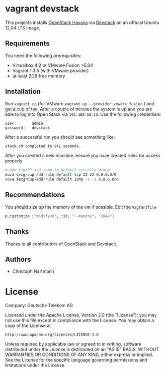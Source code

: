 # vagrant devstack

This projects installs [OpenStack Havana](http://www.openstack.org/software/havana/) via [Devstack](http://devstack.org/) on an official Ubuntu 12.04 LTS image. 

## Requirements

You need the following prerequisites:
 * Virtualbox 4.2 or VMware Fusion >5.04
 * Vagrant 1.3.5 (with VMware provider)
 * at least 2GB free memory

## Installation

Run `vagrant up` (for VMware `vagrant up --provider vmware_fusion` ) and get a cup of tee. After a couple of minutes the system is up and you are able to log into Open Stack via `192.168.50.10`. Use the following credentials:

    user: 		admin
    password: 	devstack 


After a successful run you should see something like:

```bash
stack.sh completed in 941 seconds.
```

After you created a new machine, ensure you have created rules for access properly

```bash
# Add tcp/22 and icmp to default security group
nova secgroup-add-rule default tcp 22 22 0.0.0.0/0
nova secgroup-add-rule default icmp -1 -1 0.0.0.0/0
```

## Recommendations

You should size up the memory of the vm if possible. Edit the `Vagrantfile`

```bash
p.customize ["modifyvm", :id, "--memory", "2048"]
```

## Thanks

Thanks to all contributors of OpenStack and Devstack.

## Authors 

 - Christoph Hartmann

# License

Company: Deutsche Telekom AG

Licensed under the Apache License, Version 2.0 (the "License");
you may not use this file except in compliance with the License.
You may obtain a copy of the License at

    http://www.apache.org/licenses/LICENSE-2.0

Unless required by applicable law or agreed to in writing, software
distributed under the License is distributed on an "AS IS" BASIS,
WITHOUT WARRANTIES OR CONDITIONS OF ANY KIND, either express or implied.
See the License for the specific language governing permissions and
limitations under the License.
